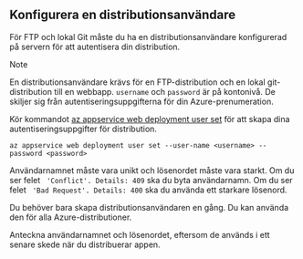 ## <a name="configure-a-deployment-user"></a>Konfigurera en distributionsanvändare  

För FTP och lokal Git måste du ha en distributionsanvändare konfigurerad på servern för att autentisera din distribution.

> [!NOTE]
> En distributionsanvändare krävs för en FTP-distribution och en lokal git-distribution till en webbapp.
> `username` och `password` är på kontonivå. De skiljer sig från autentiseringsuppgifterna för din Azure-prenumeration.
>

Kör kommandot [az appservice web deployment user set](/cli/azure/appservice/web/deployment/user#set) för att skapa dina autentiseringsuppgifter för distribution.

```azurecli
az appservice web deployment user set --user-name <username> --password <password>
```

Användarnamnet måste vara unikt och lösenordet måste vara starkt. Om du ser felet ` 'Conflict'. Details: 409` ska du byta användarnamn. Om du ser felet ` 'Bad Request'. Details: 400` ska du använda ett starkare lösenord.

Du behöver bara skapa distributionsanvändaren en gång. Du kan använda den för alla Azure-distributioner.

Anteckna användarnamnet och lösenordet, eftersom de används i ett senare skede när du distribuerar appen.
